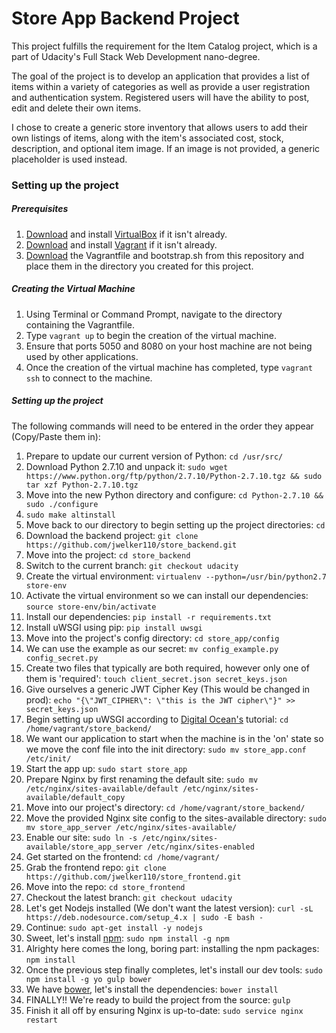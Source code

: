 # Store App Backend Project
This project fulfills the requirement for the Item Catalog project, which is a part of Udacity's Full Stack Web Development
nano-degree.

The goal of the project is to develop an application that provides a list of items within a variety of 
categories as well as provide a user registration and authentication system. Registered users will have 
the ability to post, edit and delete their own items.

I chose to create a generic store inventory that allows users to add their own listings of items, along with the item's 
associated cost, stock, description, and optional item image. If an image is not provided, a generic placeholder is used 
instead.

### Setting up the project

##### Prerequisites
1. [Download](https://www.virtualbox.org/wiki/Downloads) and install [VirtualBox](https://www.virtualbox.org/) if it isn't already.
2. [Download](https://www.vagrantup.com/downloads.html) and install [Vagrant](https://www.vagrantup.com) if it isn't already.
3. [Download](http://stackoverflow.com/questions/4604663/download-single-files-from-github) the Vagrantfile and bootstrap.sh from this repository and place them in the directory you created for this project.

##### Creating the Virtual Machine
1. Using Terminal or Command Prompt, navigate to the directory containing the Vagrantfile.
2. Type `vagrant up` to begin the creation of the virtual machine.
3. Ensure that ports 5050 and 8080 on your host machine are not being used by other applications.
4. Once the creation of the virtual machine has completed, type `vagrant ssh` to connect to the machine.

##### Setting up the project
The following commands will need to be entered in the order they appear (Copy/Paste them in):

1. Prepare to update our current version of Python: `cd /usr/src/`
2. Download Python 2.7.10 and unpack it: `sudo wget https://www.python.org/ftp/python/2.7.10/Python-2.7.10.tgz && sudo tar xzf Python-2.7.10.tgz`
3. Move into the new Python directory and configure: `cd Python-2.7.10 && sudo ./configure`
4. `sudo make altinstall`
5. Move back to our directory to begin setting up the project directories: `cd`
6. Download the backend project: `git clone https://github.com/jwelker110/store_backend.git`
7. Move into the project: `cd store_backend`
8. Switch to the current branch: `git checkout udacity`
9. Create the virtual environment: `virtualenv --python=/usr/bin/python2.7 store-env`
10. Activate the virtual environment so we can install our dependencies: `source store-env/bin/activate`
11. Install our dependencies: `pip install -r requirements.txt`
12. Install uWSGI using pip: `pip install uwsgi`
13. Move into the project's config directory: `cd store_app/config`
14. We can use the example as our secret: `mv config_example.py config_secret.py`
15. Create two files that typically are both required, however only one of them is 'required': `touch client_secret.json secret_keys.json`
16. Give ourselves a generic JWT Cipher Key (This would be changed in prod): `echo "{\"JWT_CIPHER\": \"this is the JWT cipher\"}" >> secret_keys.json`
17. Begin setting up uWSGI according to [Digital Ocean's](https://www.digitalocean.com/community/tutorials/how-to-serve-flask-applications-with-uwsgi-and-nginx-on-ubuntu-14-04) tutorial: `cd /home/vagrant/store_backend/`
18. We want our application to start when the machine is in the 'on' state so we move the conf file into the init directory: `sudo mv store_app.conf /etc/init/`
19. Start the app up: `sudo start store_app`
20. Prepare Nginx by first renaming the default site: `sudo mv /etc/nginx/sites-available/default /etc/nginx/sites-available/default_copy`
21. Move into our project's directory: `cd /home/vagrant/store_backend/`
22. Move the provided Nginx site config to the sites-available directory: `sudo mv store_app_server /etc/nginx/sites-available/`
23. Enable our site: `sudo ln -s /etc/nginx/sites-available/store_app_server /etc/nginx/sites-enabled`
24. Get started on the frontend: `cd /home/vagrant/`
25. Grab the frontend repo: `git clone https://github.com/jwelker110/store_frontend.git`
26. Move into the repo: `cd store_frontend`
27. Checkout the latest branch: `git checkout udacity`
28. Let's get Nodejs installed (We don't want the latest version): `curl -sL https://deb.nodesource.com/setup_4.x | sudo -E bash - `
29. Continue: `sudo apt-get install -y nodejs`
30. Sweet, let's install [npm](https://www.npmjs.com/): `sudo npm install -g npm`
31. Alrighty here comes the long, boring part: installing the npm packages: `npm install`
32. Once the previous step finally completes, let's install our dev tools: `sudo npm install -g yo gulp bower`
33. We have [bower](https://bower.io/), let's install the dependencies: `bower install`
34. FINALLY!! We're ready to build the project from the source: `gulp`
35. Finish it all off by ensuring Nginx is up-to-date: `sudo service nginx restart`


